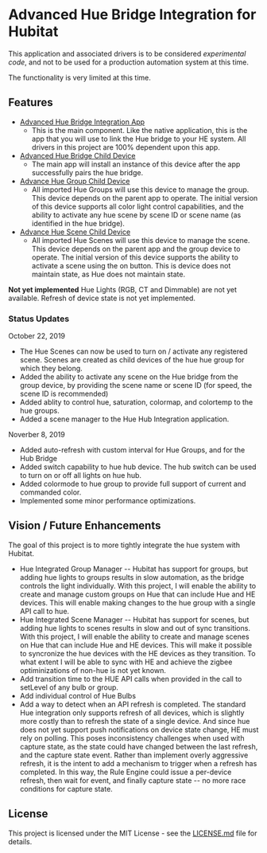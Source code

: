 # Advanced Hue Bridge Integration for Hubitat

This application and associated drivers is to be considered *experimental code*, and not to be used for a production automation system at this time.

The functionality is very limited at this time.


## Features

 - [Advanced Hue Bridge Integration App](app/hue-bridge-integration.groovy)
   - This is the main component.  Like the native application, this is the app that you will use to link the Hue bridge to your HE system.  All drivers in this project are 100% dependent upon this app.
 - [Advanced Hue Bridge Child Device](device/advanced-hue-bridge.groovy)
   - The main app will install an instance of this device after the app successfully pairs the hue bridge.
 - [Advance Hue Group Child Device](device/advanced-hue-group.groovy)
   - All imported Hue Groups will use this device to manage the group.  This device depends on the parent app to operate. The initial version of this device supports all color light control capabilities, and the ability to activate any hue scene by scene ID or scene name (as identified in the hue bridge).
- [Advance Hue Scene Child Device](device/advanced-hue-scene.groovy)
   - All imported Hue Scenes will use this device to manage the scene.  This device depends on the parent app and the group device to operate. The initial version of this device supports the ability to activate a scene using the on button.  This is device does not maintain state, as Hue does not maintain state.

**Not yet implemented** 
Hue Lights (RGB, CT and Dimmable) are not yet available.
Refresh of device state is not yet implemented.

### Status Updates
October 22, 2019
- The Hue Scenes can now be used to turn on / activate any registered scene.  Scenes are created as child devices of the hue hue group for which they belong.
- Added the ability to activate any scene on the Hue bridge from the group device, by providing the scene name or scene ID (for speed, the scene ID is recommended)
- Added ablity to control hue, saturation, colormap, and colortemp to the hue groups.
- Added a scene manager to the Hue Hub Integration application.

Noverber 8, 2019
- Added auto-refresh with custom interval for Hue Groups, and for the Hub Bridge
- Added switch capability to hue hub device.  The hub switch can be used to turn on or off all lights on hue hub.
- Added colormode to hue group to provide full support of current and commanded color.
- Implemented some minor performance optimizations.

## Vision / Future Enhancements
The goal of this project is to more tightly integrate the hue system with Hubitat.  
- Hue Integrated Group Manager -- Hubitat has support for groups, but adding hue lights to groups results in slow automation, as the bridge controls the light individually.  With this project, I will enable the ability to create and manage custom groups on Hue that can include Hue and HE devices.  This will enable making changes to the hue group with a single API call to hue.
- Hue Integrated Scene Manager -- Hubitat has support for scenes, but adding hue lights to scenes results in slow and out of sync transitions.  With this project, I will enable the ability to create and manage scenes on Hue that can include Hue and HE devices.  This will make it possible to syncronize the hue devices with the HE devices as they transition.  To what extent I will be able to sync with HE and achieve the zigbee optiminizations of non-hue is not yet known.
- Add transition time to the HUE API calls when provided in the call to setLevel of any bulb or group.
- Add individual control of Hue Bulbs
- Add a way to detect when an API refresh is completed.  The standard Hue integration only supports refresh of all devices, which is slightly more costly than to refresh the state of a single device.  And since hue does not yet support push notifications on device state change, HE must rely on polling.  This poses inconsistency challenges when used with capture state, as the state could have changed between the last refresh, and the capture state event.  Rather than implement overly aggressive refresh, it is the intent to add a mechanism to trigger when a refresh has completed.  In this way, the Rule Engine could issue a per-device refresh, then wait for event, and finally capture state -- no more race conditions for capture state.


## License

This project is licensed under the MIT License - see the [LICENSE.md](LICENSE.md) file for details.  
